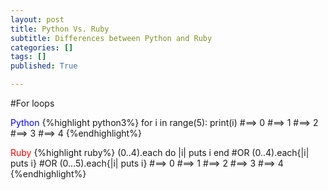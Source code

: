 ```yaml
---
layout: post
title: Python Vs. Ruby
subtitle: Differences between Python and Ruby
categories: []
tags: []
published: True

---
```

#For loops

<font color="blue">Python</font>
{%highlight python3%}
for i in range(5):
 print(i)
#==> 0
#==> 1
#==> 2
#==> 3
#==> 4
{%endhighlight%}

<font color="red">Ruby</font>
{%highlight ruby%}
(0..4).each do |i| puts i end
#OR
(0..4).each{|i| puts i}
#OR
(0...5).each{|i| puts i}
#==> 0
#==> 1
#==> 2
#==> 3
#==> 4
{%endhighlight%}